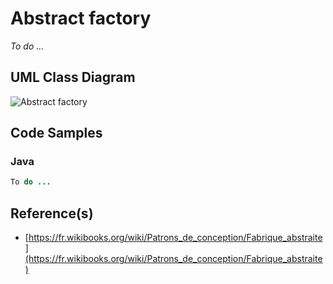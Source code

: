 # Abstract factory

_To do ..._

## UML Class Diagram

![Abstract factory](http://www.plantuml.com/plantuml/proxy?src=https://raw.githubusercontent.com/dig2root/DesignPatternsCheatSheets/main/PlantUML/AbstractFactory.plantuml? "The Abstract Factory")

## Code Samples

### Java

```Java
To do ...
```

## Reference(s)

- [https://fr.wikibooks.org/wiki/Patrons_de_conception/Fabrique_abstraite](https://fr.wikibooks.org/wiki/Patrons_de_conception/Fabrique_abstraite)
